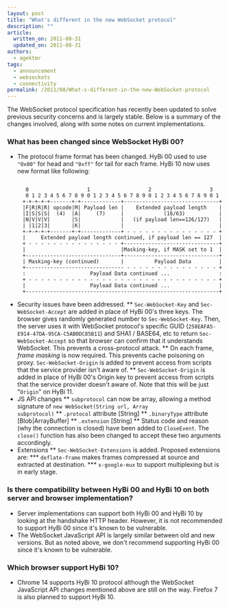 ```yaml
---
layout: post
title: "What's different in the new WebSocket protocol"
description: ""
article:
  written_on: 2011-08-31
  updated_on: 2011-08-31
authors:
  - agektmr
tags:
  - announcement
  - websockets
  - connectivity
permalink: /2011/08/What-s-different-in-the-new-WebSocket-protocol
---
```

The WebSocket protocol specification has recently been updated to solve previous security concerns and is largely stable. Below is a summary of the changes involved, along with some notes on current implementations.

### What has been changed since WebSocket HyBi 00?

* The protocol frame format has been changed. HyBi 00 used to use <code>"0x00"</code> for head and <code>"0xff"</code> for tail for each frame. HyBi 10 now uses new format like following:
<pre><code>
      0                   1                   2                   3
      0 1 2 3 4 5 6 7 8 9 0 1 2 3 4 5 6 7 8 9 0 1 2 3 4 5 6 7 8 9 0 1
     +-+-+-+-+-------+-+-------------+-------------------------------+
     |F|R|R|R| opcode|M| Payload len |    Extended payload length    |
     |I|S|S|S|  (4)  |A|     (7)     |             (16/63)           |
     |N|V|V|V|       |S|             |   (if payload len==126/127)   |
     | |1|2|3|       |K|             |                               |
     +-+-+-+-+-------+-+-------------+ - - - - - - - - - - - - - - - +
     |     Extended payload length continued, if payload len == 127  |
     + - - - - - - - - - - - - - - - +-------------------------------+
     |                               |Masking-key, if MASK set to 1  |
     +-------------------------------+-------------------------------+
     | Masking-key (continued)       |          Payload Data         |
     +-------------------------------- - - - - - - - - - - - - - - - +
     :                     Payload Data continued ...                :
     + - - - - - - - - - - - - - - - - - - - - - - - - - - - - - - - +
     |                     Payload Data continued ...                |
     +---------------------------------------------------------------+
</code></pre>

* Security issues have been addressed.
** <code>Sec-WebSocket-Key</code> and <code>Sec-WebSocket-Accept</code> are added in place of HyBi 00's three keys. The browser gives randomly generated number to <code>Sec-WebSocket-Key</code>. Then, the server uses it with WebSocket protocol's specific GUID (<code>258EAFA5-E914-47DA-95CA-C5AB0DC85B11</code>) and SHA1 / BASE64, etc to return <code>Sec-WebSocket-Accept</code> so that browser can confirm that it understands WebSocket. This prevents a cross-protocol attack.
** On each frame, *frame masking* is now required. This prevents cache poisoning on proxy. <code>Sec-WebSocket-Origin</code> is added to prevent access from scripts that the service provider isn't aware of.
** <code>Sec-WebSocket-Origin</code> is added in place of HyBi 00's Origin key to prevent access from scripts that the service provider doesn't aware of. Note that this will be just "<code>Origin</code>" on HyBi 11.
* JS API changes
** <code>subprotocol</code> can now be array, allowing a method signature of <code>new WebSocket(String url, Array subprotocol)</code>
** <code>.protocol</code> attribute [String]
** <code>.binaryType</code> attribute [Blob|ArrayBuffer]
** <code>.extension</code> [String]
** Status code and reason (why the connection is closed) have been added to <code>CloseEvent</code>.  The <code>close()</code> function has also been changed to accept these two arguments accordingly.
* Extensions
** <code>Sec-WebSocket-Extensions</code> is added. Proposed extensions are:
*** <code>deflate-frame</code> makes frames compressed at source and extracted at destination.
*** <code>x-google-mux</code> to support multiplexing but is in early stage.

### Is there compatibility between HyBi 00 and HyBi 10 on both server and browser implementation?

* Server implementations can support both HyBi 00 and HyBi 10 by looking at the handshake HTTP header. However, it is not recommended to support HyBi 00 since it's known to be vulnerable.
* The WebSocket JavaScript API is largely similar between old and new versions. But as noted above, we don't recommend supporting HyBi 00 since it's known to be vulnerable.

### Which browser support HyBi 10?

* Chrome 14 supports HyBi 10 protocol although the WebSocket JavaScript API changes mentioned above are still on the way. Firefox 7 is also planned to support HyBi 10.
